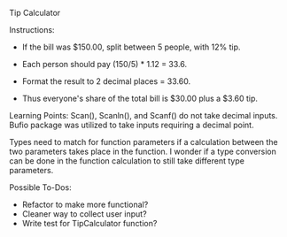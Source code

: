 Tip Calculator

Instructions:

- If the bill was $150.00, split between 5 people, with 12% tip.

- Each person should pay (150/5) * 1.12 = 33.6.

- Format the result to 2 decimal places = 33.60.

- Thus everyone's share of the total bill is $30.00 plus a $3.60 tip.

Learning Points: Scan(), Scanln(), and Scanf() do not take decimal inputs. Bufio package was utilized to take inputs requiring a decimal point.

Types need to match for function parameters if a calculation between the two parameters takes place in the function. I wonder if a type conversion can be done in the function calculation to still take different type parameters.

Possible To-Dos:
- Refactor to make more functional?
- Cleaner way to collect user input?
- Write test for TipCalculator function?